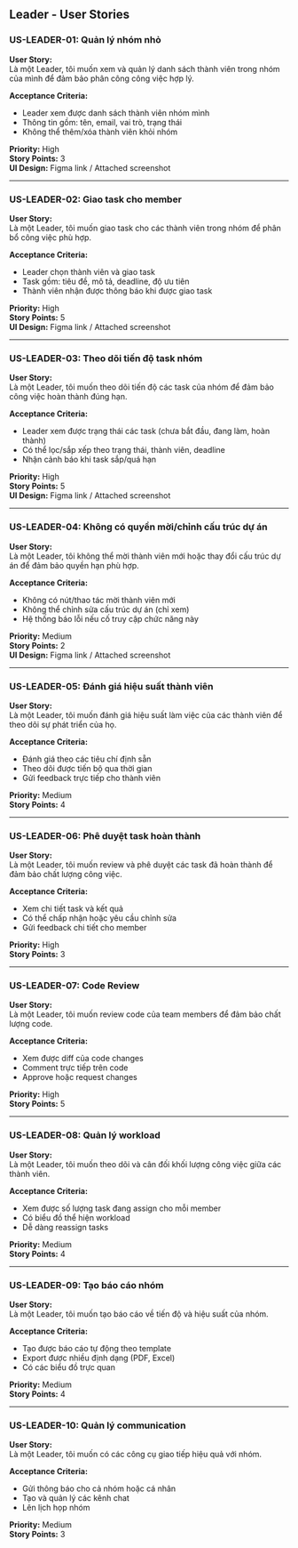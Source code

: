 ## Leader - User Stories

### US-LEADER-01: Quản lý nhóm nhỏ

**User Story:**  
Là một Leader, tôi muốn xem và quản lý danh sách thành viên trong nhóm của mình để đảm bảo phân công công việc hợp lý.

**Acceptance Criteria:**  
- Leader xem được danh sách thành viên nhóm mình  
- Thông tin gồm: tên, email, vai trò, trạng thái  
- Không thể thêm/xóa thành viên khỏi nhóm  

**Priority:** High  
**Story Points:** 3  
**UI Design:** Figma link / Attached screenshot  

---

### US-LEADER-02: Giao task cho member

**User Story:**  
Là một Leader, tôi muốn giao task cho các thành viên trong nhóm để phân bổ công việc phù hợp.

**Acceptance Criteria:**  
- Leader chọn thành viên và giao task  
- Task gồm: tiêu đề, mô tả, deadline, độ ưu tiên  
- Thành viên nhận được thông báo khi được giao task  

**Priority:** High  
**Story Points:** 5  
**UI Design:** Figma link / Attached screenshot  

---

### US-LEADER-03: Theo dõi tiến độ task nhóm

**User Story:**  
Là một Leader, tôi muốn theo dõi tiến độ các task của nhóm để đảm bảo công việc hoàn thành đúng hạn.

**Acceptance Criteria:**  
- Leader xem được trạng thái các task (chưa bắt đầu, đang làm, hoàn thành)  
- Có thể lọc/sắp xếp theo trạng thái, thành viên, deadline  
- Nhận cảnh báo khi task sắp/quá hạn  

**Priority:** High  
**Story Points:** 5  
**UI Design:** Figma link / Attached screenshot  

---

### US-LEADER-04: Không có quyền mời/chỉnh cấu trúc dự án

**User Story:**  
Là một Leader, tôi không thể mời thành viên mới hoặc thay đổi cấu trúc dự án để đảm bảo quyền hạn phù hợp.

**Acceptance Criteria:**  
- Không có nút/thao tác mời thành viên mới  
- Không thể chỉnh sửa cấu trúc dự án (chỉ xem)  
- Hệ thống báo lỗi nếu cố truy cập chức năng này  

**Priority:** Medium  
**Story Points:** 2  
**UI Design:** Figma link / Attached screenshot  

---

### US-LEADER-05: Đánh giá hiệu suất thành viên

**User Story:**  
Là một Leader, tôi muốn đánh giá hiệu suất làm việc của các thành viên để theo dõi sự phát triển của họ.

**Acceptance Criteria:**  
- Đánh giá theo các tiêu chí định sẵn
- Theo dõi được tiến bộ qua thời gian
- Gửi feedback trực tiếp cho thành viên

**Priority:** Medium  
**Story Points:** 4

---

### US-LEADER-06: Phê duyệt task hoàn thành

**User Story:**  
Là một Leader, tôi muốn review và phê duyệt các task đã hoàn thành để đảm bảo chất lượng công việc.

**Acceptance Criteria:**  
- Xem chi tiết task và kết quả
- Có thể chấp nhận hoặc yêu cầu chỉnh sửa
- Gửi feedback chi tiết cho member

**Priority:** High  
**Story Points:** 3

---

### US-LEADER-07: Code Review

**User Story:**  
Là một Leader, tôi muốn review code của team members để đảm bảo chất lượng code.

**Acceptance Criteria:**  
- Xem được diff của code changes
- Comment trực tiếp trên code
- Approve hoặc request changes

**Priority:** High  
**Story Points:** 5

---

### US-LEADER-08: Quản lý workload

**User Story:**  
Là một Leader, tôi muốn theo dõi và cân đối khối lượng công việc giữa các thành viên.

**Acceptance Criteria:**  
- Xem được số lượng task đang assign cho mỗi member
- Có biểu đồ thể hiện workload
- Dễ dàng reassign tasks

**Priority:** Medium  
**Story Points:** 4

---

### US-LEADER-09: Tạo báo cáo nhóm

**User Story:**  
Là một Leader, tôi muốn tạo báo cáo về tiến độ và hiệu suất của nhóm.

**Acceptance Criteria:**  
- Tạo được báo cáo tự động theo template
- Export được nhiều định dạng (PDF, Excel)
- Có các biểu đồ trực quan

**Priority:** Medium  
**Story Points:** 4

---

### US-LEADER-10: Quản lý communication

**User Story:**  
Là một Leader, tôi muốn có các công cụ giao tiếp hiệu quả với nhóm.

**Acceptance Criteria:**  
- Gửi thông báo cho cả nhóm hoặc cá nhân
- Tạo và quản lý các kênh chat
- Lên lịch họp nhóm

**Priority:** Medium  
**Story Points:** 3